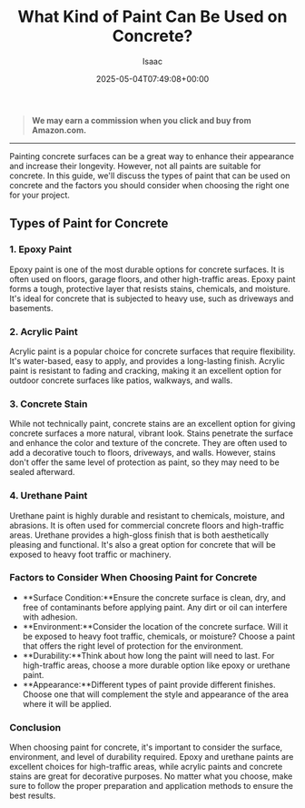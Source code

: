 ﻿---
author: Isaac
layout: post
title: What Kind of Paint Can Be Used on Concrete?
date: '2025-05-04T07:49:08+00:00'
categories:
- Guide
tags: []
slug: /what-kind-of-paint-can-be-used-on-concrete/
lastmod: 2025-05-07T12:21:29+03:00
---
> **We may earn a commission when you click and buy from Amazon.com.**
>

---
Painting concrete surfaces can be a great way to enhance their appearance and increase their longevity. However, not all paints are suitable for concrete. In this guide, we'll discuss the types of paint that can be used on concrete and the factors you should consider when choosing the right one for your project.
## Types of Paint for Concrete
### 1. Epoxy Paint
Epoxy paint is one of the most durable options for concrete surfaces. It is often used on floors, garage floors, and other high-traffic areas. Epoxy paint forms a tough, protective layer that resists stains, chemicals, and moisture. It's ideal for concrete that is subjected to heavy use, such as driveways and basements.
### 2. Acrylic Paint
Acrylic paint is a popular choice for concrete surfaces that require flexibility. It's water-based, easy to apply, and provides a long-lasting finish. Acrylic paint is resistant to fading and cracking, making it an excellent option for outdoor concrete surfaces like patios, walkways, and walls.
### 3. Concrete Stain
While not technically paint, concrete stains are an excellent option for giving concrete surfaces a more natural, vibrant look. Stains penetrate the surface and enhance the color and texture of the concrete. They are often used to add a decorative touch to floors, driveways, and walls. However, stains don't offer the same level of protection as paint, so they may need to be sealed afterward.
### 4. Urethane Paint
Urethane paint is highly durable and resistant to chemicals, moisture, and abrasions. It is often used for commercial concrete floors and high-traffic areas. Urethane provides a high-gloss finish that is both aesthetically pleasing and functional. It's also a great option for concrete that will be exposed to heavy foot traffic or machinery.
### Factors to Consider When Choosing Paint for Concrete
- **Surface Condition:**Ensure the concrete surface is clean, dry, and free of contaminants before applying paint. Any dirt or oil can interfere with adhesion.
- **Environment:**Consider the location of the concrete surface. Will it be exposed to heavy foot traffic, chemicals, or moisture? Choose a paint that offers the right level of protection for the environment.
- **Durability:**Think about how long the paint will need to last. For high-traffic areas, choose a more durable option like epoxy or urethane paint.
- **Appearance:**Different types of paint provide different finishes. Choose one that will complement the style and appearance of the area where it will be applied.
### Conclusion
When choosing paint for concrete, it's important to consider the surface, environment, and level of durability required. Epoxy and urethane paints are excellent choices for high-traffic areas, while acrylic paints and concrete stains are great for decorative purposes. No matter what you choose, make sure to follow the proper preparation and application methods to ensure the best results.